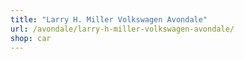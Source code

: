 ```yaml
---
title: "Larry H. Miller Volkswagen Avondale"
url: /avondale/larry-h-miller-volkswagen-avondale/
shop: car
---
```

